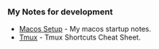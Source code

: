 ### My Notes for development

* [Macos Setup](https://github.com/Winlentia/dev-notes/blob/main/macos-setup.md) - My macos startup notes.
* [Tmux](https://github.com/Winlentia/dev-notes/blob/main/tmux.md) - Tmux Shortcuts Cheat Sheet.

